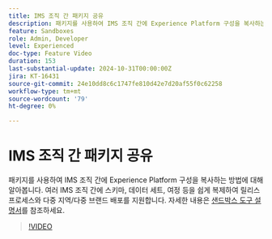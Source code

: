 ```yaml
---
title: IMS 조직 간 패키지 공유
description: 패키지를 사용하여 IMS 조직 간에 Experience Platform 구성을 복사하는 방법에 대해 알아봅니다. 여러 IMS 조직 간에 스키마, 데이터 세트, 여정 등을 쉽게 복제하여 다중 지역/다중 브랜드 배포를 지원합니다.
feature: Sandboxes
role: Admin, Developer
level: Experienced
doc-type: Feature Video
duration: 153
last-substantial-update: 2024-10-31T00:00:00Z
jira: KT-16431
source-git-commit: 24e10dd8c6c1747fe810d42e7d20af55f0c62258
workflow-type: tm+mt
source-wordcount: '79'
ht-degree: 0%

---
```



# IMS 조직 간 패키지 공유

패키지를 사용하여 IMS 조직 간에 Experience Platform 구성을 복사하는 방법에 대해 알아봅니다. 여러 IMS 조직 간에 스키마, 데이터 세트, 여정 등을 쉽게 복제하여 릴리스 프로세스와 다중 지역/다중 브랜드 배포를 지원합니다. 자세한 내용은 [샌드박스 도구 설명서](https://experienceleague.adobe.com/en/docs/experience-platform/sandbox/ui/sharing-packages-across-orgs)를 참조하세요.

>[!VIDEO](https://video.tv.adobe.com/v/3435815/?learn=on)